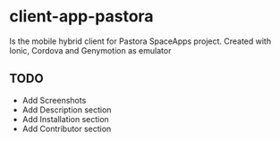 # client-app-pastora
Is the mobile hybrid client for Pastora SpaceApps project. Created with Ionic, Cordova and Genymotion as emulator

## TODO
- Add Screenshots
- Add Description section
- Add Installation section
- Add Contributor section

